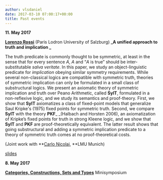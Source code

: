 ```yaml
---
author: vlsdaniel
date: 2017-03-10 07:00:17+00:00
title: Past events
---
```


**11. May 2017**

**[Lorenzo Rossi](https://www.uni-salzburg.at/index.php?id=205666)** (Paris Lodron University of Salzburg)
**_A unified approach to truth and implication _**

The truth predicate is commonly thought to be symmetric, at least in the sense that for every sentence _A_, _A_ and “_A_ is true” should be inter-substitutable _salva veritate_. In this paper, we study an object-linguistic predicate for _implication_ obeying similar symmetry requirements. While several non-classical logics are compatible with symmetric truth, theories of symmetric implication can only be formulated in a small class of substructural logics. We present an axiomatic theory of symmetric implication and truth over Peano Arithmetic, called **SyIT**, formulated in a non-reflexive logic, and we study its semantics and proof-theory. First, we show that **SyIT** axiomatizes a class of fixed-point models that generalize Saul Kripke's (1975) fixed points for symmetric truth. Second, we compare **SyIT** with the theory **PKF**_ _(Halbach and Horsten 2006), an axiomatization of Kripke’s fixed points for truth in strong Kleene logic, and we show that **SyIT** and **PKF** are proof-theoretically equivalent. The latter result shows that going substructural and adding a symmetric implication predicate to a theory of symmetric truth comes at no proof-theoretical costs.

(Joint work with **[Carlo Nicolai](http://www.mcmp.philosophie.uni-muenchen.de/people/faculty/nicolai_carlo/index.html), **LMU Munich)

[slides](https://logicseminarverona.files.wordpress.com/2017/03/truth_implication.pdf)

**8. May 2017**

[**Categories, Constructions, Sets and Types**](https://logicseminarverona.wordpress.com/minisymposium/)
Minisymposium


